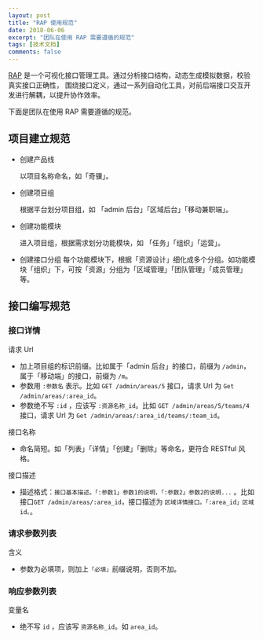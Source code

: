 ```yaml
---
layout: post
title: "RAP 使用规范"
date: 2018-06-06
excerpt: "团队在使用 RAP 需要遵循的规范"
tags: [技术文档]
comments: false
---
```

[RAP](http://rapapi.org/org/index.do) 是一个可视化接口管理工具。通过分析接口结构，动态生成模拟数据，校验真实接口正确性， 围绕接口定义，通过一系列自动化工具，对前后端接口交互开发进行解耦，以提升协作效率。

下面是团队在使用 RAP 需要遵循的规范。

## 项目建立规范

- 创建产品线

  以项目名称命名，如「奇骥」。

- 创建项目组

  根据平台划分项目组，如 「admin 后台」「区域后台」「移动兼职端」。

- 创建功能模块

  进入项目组，根据需求划分功能模块，如 「任务」「组织」「运营」。

- 创建接口分组 每个功能模块下，根据「资源设计」细化成多个分组。如功能模块「组织」下，可按「资源」分组为「区域管理」「团队管理」「成员管理」等。

## 接口编写规范

### 接口详情

请求 Url

- 加上项目组的标识前缀。比如属于「admin 后台」的接口，前缀为 `/admin`，属于「移动端」的接口，前缀为 `/m`。
- 参数用 `:参数名` 表示。比如 `GET /admin/areas/5` 接口，请求 Url 为 `Get /admin/areas/:area_id`。
- 参数绝不写 `:id` ，应该写 `:资源名称_id`。比如 `GET /admin/areas/5/teams/4`接口，请求 Url 为 `Get /admin/areas/:area_id/teams/:team_id`。

接口名称

- 命名简短。如「列表」「详情」「创建」「删除」等命名，更符合 RESTful 风格。

接口描述

- 描述格式：`接口基本描述。「:参数1」参数1的说明，「:参数2」参数2的说明...` 。比如 接口`GET /admin/areas/:area_id`，接口描述为 `区域详情接口。「:area_id」区域 id。`。

### 请求参数列表

含义

- 参数为必填项，则加上`「必填」`前缀说明，否则不加。

### 响应参数列表

变量名

- 绝不写 `id` ，应该写 `资源名称_id`。如 `area_id`。
